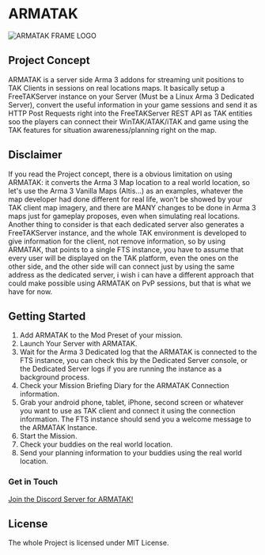 # ARMATAK

![ARMATAK FRAME LOGO](./files/picture.png)

## Project Concept

ARMATAK is a server side Arma 3 addons for streaming unit positions to TAK Clients in sessions on real locations maps. It basically setup a FreeTAKServer instance on your Server (Must be a Linux Arma 3 Dedicated Server), convert the useful information in your game sessions and send it as HTTP Post Requests right into the FreeTAKServer REST API as TAK entities soo the players can connect their WinTAK/ATAK/iTAK and game using the TAK features for situation awareness/planning right on the map.

## Disclaimer

If you read the Project concept, there is a obvious limitation on using ARMATAK: it converts the Arma 3 Map location to a real world location, so let's use the Arma 3 Vanilla Maps (Altis...) as an examples, whatever the map developer had done different for real life, won't be showed by your TAK client map imagery, and there are MANY changes to be done in Arma 3 maps just for gameplay proposes, even when simulating real locations.
Another thing to consider is that each dedicated server also generates a FreeTAKServer instance, and the whole TAK environment is developed to give information for the client, not remove information, so by using ARMATAK, that points to a single FTS instance, you have to assume that every user will be displayed on the TAK platform, even the ones on the other side, and the other side will can connect just by using the same address as the dedicated server, i wish i can have a different approach that could make possible using ARMATAK on PvP sessions, but that is what we have for now.

## Getting Started

1. Add ARMATAK to the Mod Preset of your mission.
2. Launch Your Server with ARMATAK.
3. Wait for the Arma 3 Dedicated log that the ARMATAK is connected to the FTS instance, you can check this by the Dedicated Server console, or the Dedicated Server logs if you are running the instance as a background process.
4. Check your Mission Briefing Diary for the ARMATAK Connection information.
5. Grab your android phone, tablet, iPhone, second screen or whatever you want to use as TAK client and connect it using the connection information. The FTS instance should send you a welcome message to the ARMATAK Instance.
6. Start the Mission.
7. Check your buddies on the real world location.
8. Send your planning information to your buddies using the real world location.

### Get in Touch

[Join the Discord Server for ARMATAK!](https://discord.gg/aZK9VSJ8)

## License

The whole Project is licensed under MIT License.

